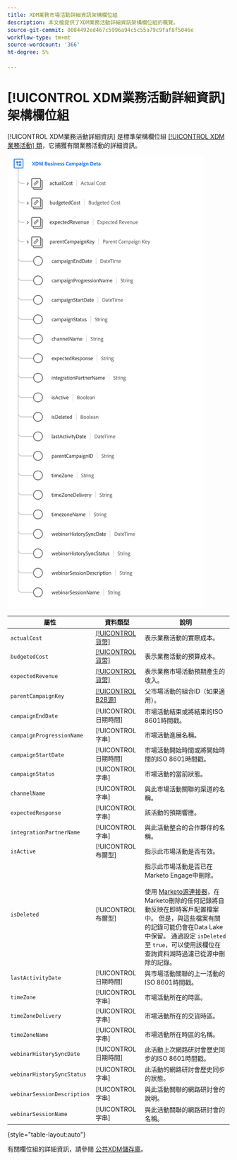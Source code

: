 ```yaml
---
title: XDM業務市場活動詳細資訊架構欄位組
description: 本文檔提供了XDM業務活動詳細資訊架構欄位組的概覽。
source-git-commit: 0084492ed467c5996a94c5c55a79c9faf8f5046e
workflow-type: tm+mt
source-wordcount: '366'
ht-degree: 5%

---
```


# [!UICONTROL XDM業務活動詳細資訊] 架構欄位組

[!UICONTROL XDM業務活動詳細資訊] 是標準架構欄位組 [[!UICONTROL XDM業務活動] 類](../../classes/b2b/business-campaign.md)，它捕獲有關業務活動的詳細資訊。

![XDM業務活動詳細資訊欄位組的結構，如UI中所示](../../images/field-groups/b2b/business-campaign-details.png)

| 屬性 | 資料類型 | 說明 |
| --- | --- | --- |
| `actualCost` | [[!UICONTROL 貨幣]](../../data-types/currency.md) | 表示業務活動的實際成本。 |
| `budgetedCost` | [[!UICONTROL 貨幣]](../../data-types/currency.md) | 表示業務活動的預算成本。 |
| `expectedRevenue` | [[!UICONTROL 貨幣]](../../data-types/currency.md) | 表示業務市場活動預期產生的收入。 |
| `parentCampaignKey` | [[!UICONTROL B2B源]](../../data-types/b2b-source.md) | 父市場活動的組合ID（如果適用）。 |
| `campaignEndDate` | [!UICONTROL 日期時間] | 市場活動結束或將結束的ISO 8601時間戳。 |
| `campaignProgressionName` | [!UICONTROL 字串] | 市場活動進展名稱。 |
| `campaignStartDate` | [!UICONTROL 日期時間] | 市場活動開始時間或將開始時間的ISO 8601時間戳。 |
| `campaignStatus` | [!UICONTROL 字串] | 市場活動的當前狀態。 |
| `channelName` | [!UICONTROL 字串] | 與此市場活動關聯的渠道的名稱。 |
| `expectedResponse` | [!UICONTROL 字串] | 該活動的預期響應。 |
| `integrationPartnerName` | [!UICONTROL 字串] | 與此活動整合的合作夥伴的名稱。 |
| `isActive` | [!UICONTROL 布爾型] | 指示此市場活動是否有效。 |
| `isDeleted` | [!UICONTROL 布爾型] | 指示此市場活動是否已在Marketo Engage中刪除。<br><br>使用 [Marketo源連接器](../../../sources/connectors/adobe-applications/marketo/marketo.md)，在Marketo刪除的任何記錄將自動反映在即時客戶配置檔案中。 但是，與這些檔案有關的記錄可能仍會在Data Lake中保留。 通過設定 `isDeleted` 至 `true`，可以使用該欄位在查詢資料湖時過濾已從源中刪除的記錄。 |
| `lastActivityDate` | [!UICONTROL 日期時間] | 與市場活動關聯的上一活動的ISO 8601時間戳。 |
| `timeZone` | [!UICONTROL 字串] | 市場活動所在的時區。 |
| `timeZoneDelivery` | [!UICONTROL 字串] | 市場活動所在的交貨時區。 |
| `timeZoneName` | [!UICONTROL 字串] | 市場活動所在時區的名稱。 |
| `webinarHistorySyncDate` | [!UICONTROL 日期時間] | 此活動上次網路研討會歷史同步的ISO 8601時間戳。 |
| `webinarHistorySyncStatus` | [!UICONTROL 字串] | 此活動的網路研討會歷史同步的狀態。 |
| `webinarSessionDescription` | [!UICONTROL 字串] | 與此活動關聯的網路研討會的說明。 |
| `webinarSessionName` | [!UICONTROL 字串] | 與此活動關聯的網路研討會的名稱。 |

{style=&quot;table-layout:auto&quot;}

有關欄位組的詳細資訊，請參閱 [公共XDM儲存庫](https://github.com/adobe/xdm/blob/master/components/fieldgroups/campaign/campaign-details.schema.json)。
